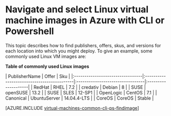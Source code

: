 <properties
   pageTitle="Navigate and select Linux VM images | Microsoft Azure"
   description="Learn how to determine the publisher, offer, and SKU for images when creating a Linux virtual machine with the Resource Manager deployment model."
   services="virtual-machines-linux"
   documentationCenter=""
   authors="squillace"
   manager="timlt"
   editor=""
   tags="azure-resource-manager"
   />

<tags
   ms.service="virtual-machines-linux"
   ms.devlang="na"
   ms.topic="article"
   ms.tgt_pltfrm="vm-linux"
   ms.workload="infrastructure"
   ms.date="06/06/2016"
   ms.author="rasquill"/>

# Navigate and select Linux virtual machine images in Azure with CLI or Powershell

This topic describes how to find publishers, offers, skus, and versions for each location into which you might deploy. To give an example, some commonly used Linux VM images are:

**Table of commonly used Linux images**


| PublisherName                        | Offer                                 | Sku                         |
|:---------------------------------|:-------------------------------------------|:---------------------------------|:--------------------|
| RedHat                           | RHEL                                       | 7.2                              |
| credativ                         | Debian                                     | 8                                | 
| SUSE                             | openSUSE                                   | 13.2                             |
| SUSE                             | SLES                                       | 12-SP1                           |
| OpenLogic                        | CentOS                                     | 7.1                              |
| Canonical                        | UbuntuServer                               | 14.04.4-LTS                      |
| CoreOS                           | CoreOS                                     | Stable                           |


[AZURE.INCLUDE [virtual-machines-common-cli-ps-findimage](../../includes/virtual-machines-common-cli-ps-findimage.md)]
